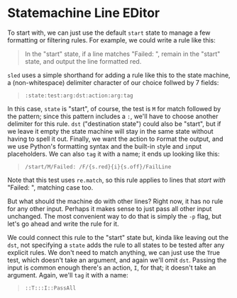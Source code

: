 Statemachine Line EDitor
========================

To start with, we can just use the default `start` state to manage a few formatting or filtering rules.  For example, we could write a rule like this:

> In the "start" state, if a line matches "Failed: ", remain in the "start" state, and output the line formatted red.

`sled` uses a simple shorthand for adding a rule like this to the state machine, a (non-whitespace) delimiter character of our choice follwed by 7 fields:

> `:state:test:arg:dst:action:arg:tag`

In this case, `state` is "start", of course, the test is `M` for match followed by the pattern; since this pattern includes a `:`, we'll have to choose another delimiter for this rule. `dst` ("destination state") could also be "start", but if we leave it empty the state machine will stay in the same state without having to spell it out.  Finally, we want the action to `F`ormat the output, and we use Python's formatting syntax and the built-in `s`tyle and `i`nput placeholders.  We can also `tag` it with a name; it ends up looking like this:

> `/start/M/Failed: /F/{s.red}{i}{s.off}/FailLine`

Note that this test uses `re.match`, so this rule applies to lines that _start with_ "Failed: ", matching case too.

But what should the machine do with other lines?  Right now, it has no rule for any other input.  Perhaps it makes sense to just pass all other input unchanged.  The most convenient way to do that is simply the `-p` flag, but let's go ahead and write the rule for it.

We could connect this rule to the "start" state but, kinda like leaving out the `dst`, not specifying a `state` adds the rule to all states to be tested after any explicit rules.  We don't need to match anything, we can just use the `T`rue test, which doesn't take an argument, and again we'll omit `dst`.  Passing the input is common enough there's an action, `I`, for that; it doesn't take an argument.  Again, we'll `tag` it with a name:

> `::T:::I::PassAll`


